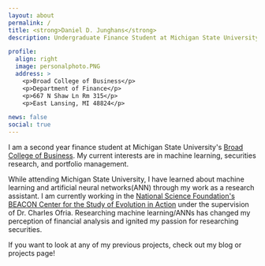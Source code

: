 ```yaml
---
layout: about
permalink: /
title: <strong>Daniel D. Junghans</strong> 
description: Undergraduate Finance Student at Michigan State University | danjunghans@gmail.com

profile:
  align: right
  image: personalphoto.PNG
  address: >
    <p>Broad College of Business</p>
    <p>Department of Finance</p>
    <p>667 N Shaw Ln Rm 315</p>
    <p>East Lansing, MI 48824</p>

news: false
social: true
---
```

I am a second year finance student at Michigan State University's [Broad College of Business](https://broad.msu.edu/). My current interests are in machine learning, securities research, and portfolio management. 

While attending Michigan State University, I have learned about machine learning and artificial neural networks(ANN) through my work as a research assistant. I am currently working in the [National Science Foundation's BEACON Center for the Study of Evolution in Action](https://www3.beacon-center.org/) under the supervision of Dr. Charles Ofria. Researching machine learning/ANNs has changed my perception of financial analysis and ignited my passion for researching securities.

If you want to look at any of my previous projects, check out my blog or projects page!